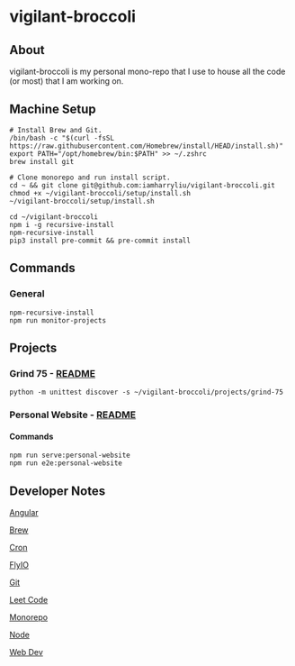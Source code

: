 # vigilant-broccoli

## About

vigilant-broccoli is my personal mono-repo that I use to house all the code (or most) that I am working on.

## Machine Setup

```
# Install Brew and Git.
/bin/bash -c "$(curl -fsSL https://raw.githubusercontent.com/Homebrew/install/HEAD/install.sh)"
export PATH="/opt/homebrew/bin:$PATH" >> ~/.zshrc
brew install git

# Clone monorepo and run install script.
cd ~ && git clone git@github.com:iamharryliu/vigilant-broccoli.git
chmod +x ~/vigilant-broccoli/setup/install.sh
~/vigilant-broccoli/setup/install.sh

cd ~/vigilant-broccoli
npm i -g recursive-install
npm-recursive-install
pip3 install pre-commit && pre-commit install
```

## Commands

### General

```
npm-recursive-install
npm run monitor-projects
```

## Projects

### Grind 75 - [README](projects/grind-75/README.md)

```
python -m unittest discover -s ~/vigilant-broccoli/projects/grind-75
```

### Personal Website - [README](projects/personal-website/README.md)

#### Commands

```
npm run serve:personal-website
npm run e2e:personal-website
```

## Developer Notes

[Angular](notes/angular.md)

[Brew](notes/brew.md)

[Cron](notes/cron.md)

[FlyIO](notes/flyio.md)

[Git](notes/git.md)

[Leet Code](notes/leet-code.md)

[Monorepo](notes/monorepo.md)

[Node](notes/node.md)

[Web Dev](notes/web-dev.md)
